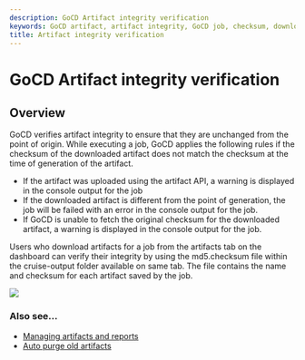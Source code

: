 ```yaml
---
description: GoCD Artifact integrity verification
keywords: GoCD artifact, artifact integrity, GoCD job, checksum, download artifact, artifact
title: Artifact integrity verification
---
```


# GoCD Artifact integrity verification

## Overview

GoCD verifies artifact integrity to ensure that they are unchanged from the point of origin. While executing a job, GoCD applies the following rules if the checksum of the downloaded artifact does not match the checksum at the time of generation of the artifact.

- If the artifact was uploaded using the artifact API, a warning is displayed in the console output for the job
- If the downloaded artifact is different from the point of generation, the job will be failed with an error in the console output for the job.
- If GoCD is unable to fetch the original checksum for the downloaded artifact, a warning is displayed in the console output for the job.

Users who download artifacts for a job from the artifacts tab on the dashboard can verify their integrity by using the md5.checksum file within the cruise-output folder available on same tab. The file contains the name and checksum for each artifact saved by the job.

![](../images/md5_checksum.png)

### Also see...

- [Managing artifacts and reports](../configuration/managing_artifacts_and_reports.html)
- [Auto purge old artifacts](../configuration/delete_artifacts.html)
